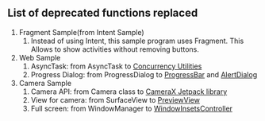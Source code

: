 ## List of deprecated functions replaced
1. Fragment Sample(from Intent Sample)
    1. Instead of using Intent, this sample program uses Fragment.
    This Allows to show activities without removing buttons.
1. Web Sample
    1. AsyncTask: from AsyncTask to [Concurrency Utilities](https://developer.android.com/topic/libraries/architecture/coroutines)
    1. Progress Dialog: from ProgressDialog to [ProgressBar](https://developer.android.com/reference/android/widget/ProgressBar) and [AlertDialog](https://developer.android.com/reference/android/app/AlertDialog)
1. Camera Sample
    1. Camera API: from Camera class to [CameraX Jetpack library](https://developer.android.com/training/camerax)
    2. View for camera: from SurfaceView to [PreviewView](https://developer.android.com/reference/kotlin/androidx/camera/view/PreviewView)
    3. Full screen: from WindowManager to [WindowInsetsController](https://developer.android.com/training/system-ui/immersive)